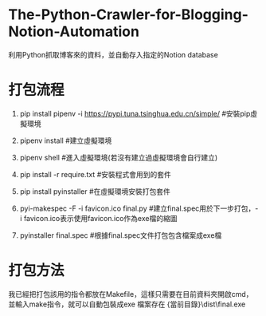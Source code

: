 # The-Python-Crawler-for-Blogging-Notion-Automation
利用Python抓取博客來的資料，並自動存入指定的Notion database

# 打包流程
1. pip install pipenv -i https://pypi.tuna.tsinghua.edu.cn/simple/	#安裝pip虛擬環境

2. pipenv install							#建立虛擬環境

3. pipenv shell								#進入虛擬環境(若沒有建立過虛擬環境會自行建立)

4. pip install -r require.txt						#安裝程式會用到的套件

5. pip install pyinstaller						#在虛擬環境安裝打包套件

6. pyi-makespec -F -i favicon.ico final.py				#建立final.spec用於下一步打包，-i favicon.ico表示使用favicon.ico作為exe檔的縮圖

7. pyinstaller final.spec						#根據final.spec文件打包包含檔案成exe檔

# 打包方法
我已經把打包該用的指令都放在Makefile，這樣只需要在目前資料夾開啟cmd，並輸入make指令，就可以自動包裝成exe
檔案存在 {當前目錄}\dist\final.exe